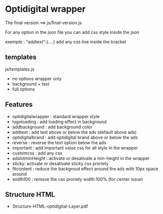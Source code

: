 # Optidigital wrapper

The final version ==> js/final-version.js

For any option in the json file you can add css style inside the json

exemple : "addtext":{....} add any css line inside the bracket

## templates

js/templates.js

- no options wrapper only
- background + text
- full options

## Features

- optidigitalwrapper : standard wrapper style
- logoloading : add loading effect in background
- addbackground : add background color
- addtext : add text above or below the ads (default above ads)
- optidigitalbrand : add optidigital brand above or below the ads
- reverse : reverse the text option below the ads
- important : add important value css for all style in the wrapper
- customcss : add any css
- adslotminHeight : activate or desativate a min-height in the wrapper
- sticky: activate or desativate sticky css proriety
- fitcontent : reduce the backgroud effect around the ads with 10px space around
- width100 : remove the css proriety width:100% (for center issue)

## Structure HTML

- Structure-HTML-optidigital-Layer.pdf
